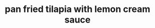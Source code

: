 ---
servings: 2 servings
notes:
directions: |-
  * Coat fish with flour
  * Heat dressing in medium skillet on medium heat
  * Add fish, cook 4 to 5 minutes on each side or until fish flakes easily with fork
  * Remove from skillet, cover to keep warm
  * Add broth and lemon juice to skillet, cook 3 minutes or until reduced by half, stirring frequently with whisk
  * Add cream cheese, cook 1 minute or until melted, stirring constantly
  * Pour over fish and sprinkle with parsley
ingredients: |-
  * 2 tilapia fillets
  * 1 tbsp. flour
  * 2 tbsp. olive oil
  * 2 tbsp. kraft lite house italian dressing (or add packet of italian dressing seasoning to flour)
  * 1/4 c. fat-free reduced-sodium chicken broth
  * 1 tbsp. lemon juice
  * 1 oz. philadelphia fat free cream cheese
  * 1 tbsp. chopped fresh parsley
rating: 3
ease: easy
category: main course
subcategory: ['fish']
href: 'https://www.delish.com/cooking/recipe-ideas/recipes/a21021/pan-fried-fish-creamy-lemon-sauce-for-two-recipe-kft0313/'
totalTime: 20 minutes
cookTime: 15 minutes
prepTime: 5 minutes
title: pan fried tilapia with lemon cream sauce
path: /pan-fried-tilapia-with-lemon-cream-sauce
---